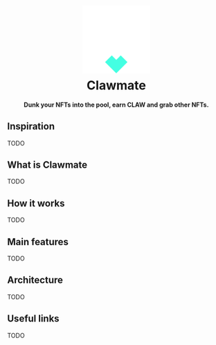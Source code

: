 <div align="center">
  <img height="156" src="./public/clawmate-icon.png" />

  <h1 style="margin-top:8px;">Clawmate</h1>

  <p>
    <strong>Dunk your NFTs into the pool, earn CLAW and grab other NFTs.</strong>
  </p>
</div>

## Inspiration

TODO

## What is Clawmate

TODO

## How it works

TODO

## Main features

TODO

## Architecture

TODO

## Useful links

TODO